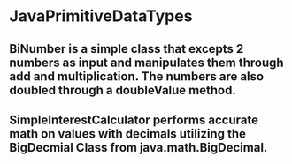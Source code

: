 # JavaPrimitiveDataTypes

## BiNumber is a simple class that excepts 2 numbers as input and manipulates them through add and multiplication. The numbers are also doubled through a doubleValue method.

## SimpleInterestCalculator performs accurate math on values with decimals utilizing the BigDecmial Class from java.math.BigDecimal.

